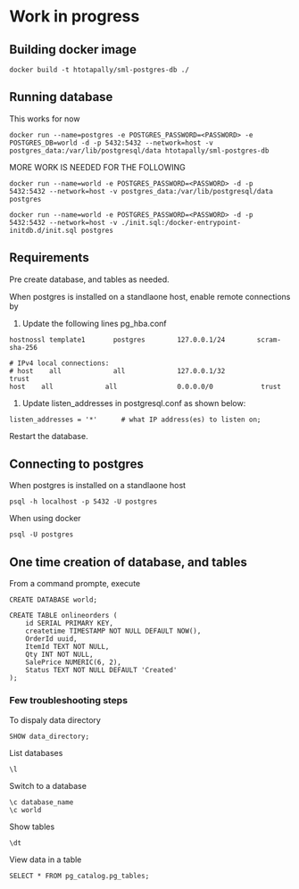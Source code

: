 # Work in progress

## Building docker image
```
docker build -t htotapally/sml-postgres-db ./
```

## Running database

This works for now
```
docker run --name=postgres -e POSTGRES_PASSWORD=<PASSWORD> -e POSTGRES_DB=world -d -p 5432:5432 --network=host -v postgres_data:/var/lib/postgresql/data htotapally/sml-postgres-db
```

MORE WORK IS NEEDED FOR THE FOLLOWING  
```
docker run --name=world -e POSTGRES_PASSWORD=<PASSWORD> -d -p 5432:5432 --network=host -v postgres_data:/var/lib/postgresql/data postgres

docker run --name=world -e POSTGRES_PASSWORD=<PASSWORD> -d -p 5432:5432 --network=host -v ./init.sql:/docker-entrypoint-initdb.d/init.sql postgres
```

## Requirements
Pre create database, and tables as needed.

When postgres is installed on a standlaone host, enable remote connections by 
1. Update the following lines pg_hba.conf
```
hostnossl template1       postgres        127.0.0.1/24        scram-sha-256

# IPv4 local connections:
# host    all             all             127.0.0.1/32            trust
host    all             all               0.0.0.0/0            trust
```

1. Update listen_addresses in postgresql.conf as shown below:
```
listen_addresses = '*'		# what IP address(es) to listen on;
```

Restart the database.

## Connecting to postgres
When postgres is installed on a standlaone host  
```
psql -h localhost -p 5432 -U postgres
```
When using docker  
```
psql -U postgres
```

## One time creation of database, and tables
From a command prompte, execute
```
CREATE DATABASE world;

CREATE TABLE onlineorders (
    id SERIAL PRIMARY KEY,
    createtime TIMESTAMP NOT NULL DEFAULT NOW(),
    OrderId uuid,
    ItemId TEXT NOT NULL,
    Qty INT NOT NULL,
    SalePrice NUMERIC(6, 2),
    Status TEXT NOT NULL DEFAULT 'Created'
);
```

### Few troubleshooting steps

To dispaly data directory  
```
SHOW data_directory;
```
List databases  
```
\l
```

Switch to a database
```
\c database_name
\c world
```

Show tables
```
\dt
```

View data in a table
```
SELECT * FROM pg_catalog.pg_tables;
```

 

